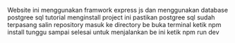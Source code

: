 Website ini menggunakan framwork express js dan menggunakan database postgree sql tutorial menginstall project ini
pastikan postgree sql sudah terpasang
salin repository
masuk ke directory be
buka terminal
ketik npm install
tunggu sampai selesai
untuk menjalankan be ini ketik npm run dev
